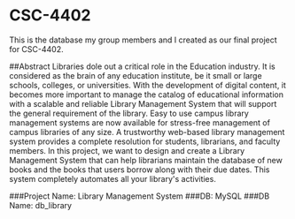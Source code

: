 # CSC-4402
This is the database my group members and I created as our final project for CSC-4402.

##Abstract
Libraries dole out a critical role in the Education industry. It is considered as the brain of any education institute, be
it small or large schools, colleges, or universities. With the development of digital content, it becomes more important to
manage the catalog of educational information with a scalable and reliable Library Management System that will support the
general requirement of the library. Easy to use campus library management systems are now available for stress-free
management of campus libraries of any size. A trustworthy web-based library management system provides a complete
resolution for students, librarians, and faculty members. In this project, we want to design and create a Library
Management System that can help librarians maintain the database of new books and the books that users borrow along with
their due dates. This system completely automates all your library's activities.

###Project Name: Library Management System
###DB: MySQL
###DB Name: db_library
